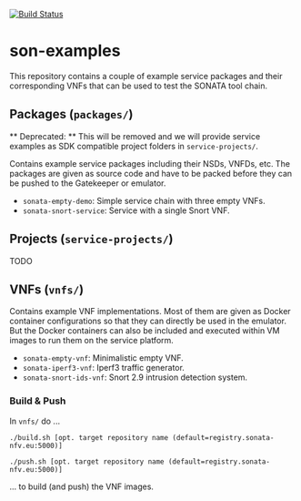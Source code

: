 [![Build Status](http://jenkins.sonata-nfv.eu/buildStatus/icon?job=son-examples)](http://jenkins.sonata-nfv.eu/job/son-examples)

# son-examples

This repository contains a couple of example service packages and their corresponding VNFs that can be used to test the SONATA tool chain.

## Packages (`packages/`)

** Deprecated: ** This will be removed and we will provide service examples as SDK compatible project folders in `service-projects/`.

Contains example service packages including their NSDs, VNFDs, etc. The packages are given as source code and have to be packed before they can be pushed to the Gatekeeper or emulator.

* `sonata-empty-demo`: Simple service chain with three empty VNFs.
* `sonata-snort-service`: Service with a single Snort VNF.

## Projects (`service-projects/`)

TODO

## VNFs (`vnfs/`)

Contains example VNF implementations. Most of them are given as Docker container configurations so that they can directly be used in the emulator. But the Docker containers can also be included and executed within VM images to run them on the service platform.

* `sonata-empty-vnf`: Minimalistic empty VNF.
* `sonata-iperf3-vnf`: Iperf3 traffic generator.
* `sonata-snort-ids-vnf`: Snort 2.9 intrusion detection system.


### Build & Push

In `vnfs/` do ...

```
./build.sh [opt. target repository name (default=registry.sonata-nfv.eu:5000)]

./push.sh [opt. target repository name (default=registry.sonata-nfv.eu:5000)]
```

... to build (and push) the VNF images.

